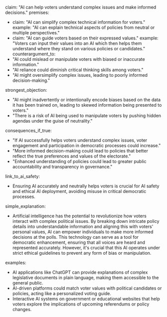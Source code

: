 claim: "AI can help voters understand complex issues and make informed decisions."
premises:
  - claim: "AI can simplify complex technical information for voters."
    example: "AI can explain technical aspects of policies from neutral or multiple perspectives."
  - claim: "AI can guide voters based on their expressed values."
    example: "Voters can input their values into an AI which then helps them understand where they stand on various policies or candidates."
counterargument_to:
  - "AI could mislead or manipulate voters with biased or inaccurate information."
  - "AI reliance could diminish critical thinking skills among voters."
  - "AI might oversimplify complex issues, leading to poorly informed decision-making."

strongest_objection:
  - "AI might inadvertently or intentionally encode biases based on the data it has been trained on, leading to skewed information being presented to voters."
  - "There is a risk of AI being used to manipulate voters by pushing hidden agendas under the guise of neutrality."

consequences_if_true:
  - "If AI successfully helps voters understand complex issues, voter engagement and participation in democratic processes could increase."
  - "More informed decision-making could lead to policies that better reflect the true preferences and values of the electorate."
  - "Enhanced understanding of policies could lead to greater public accountability and transparency in governance."

link_to_ai_safety:
  - Ensuring AI accurately and neutrally helps voters is crucial for AI safety and ethical AI deployment, avoiding misuse in critical democratic processes.

simple_explanation:
  - Artificial intelligence has the potential to revolutionize how voters interact with complex political issues. By breaking down intricate policy details into understandable information and aligning this with voters' personal values, AI can empower individuals to make more informed decisions at the polls. This technology can serve as a tool for democratic enhancement, ensuring that all voices are heard and represented accurately. However, it's crucial that this AI operates under strict ethical guidelines to prevent any form of bias or manipulation.

examples:
  - AI applications like ChatGPT can provide explanations of complex legislative documents in plain language, making them accessible to the general public.
  - AI-driven platforms could match voter values with political candidates or policies, acting like a personalized voting guide.
  - Interactive AI systems on government or educational websites that help voters explore the implications of upcoming referendums or policy changes.